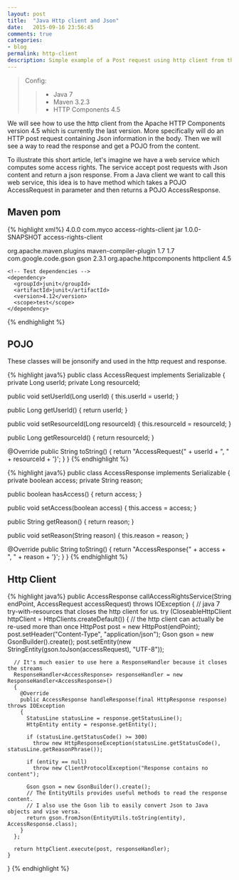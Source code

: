 ```yaml
---
layout: post
title:  "Java Http client and Json"
date:   2015-09-16 23:56:45
comments: true
categories:
- blog
permalink: http-client
description: Simple example of a Post request using http client from the Apache HTTP Components 4.5 (Java 7).
---
```


>Config:
>
> > * Java 7
> > * Maven 3.2.3
> > * HTTP Components 4.5

We will see how to use the http client from the Apache HTTP Components version 4.5 which is currently the last
version. More specifically will do an HTTP post request containing Json information in the body. Then we will see a
way to read the response and get a POJO from the content.

To illustrate this short article, let's imagine we have a web service which computes some access rights. The service
accept
post requests with Json content and return a json response. From a Java client we want to call
this web service, this idea is to have method which takes a POJO AccessRequest in parameter and then returns a POJO
AccessResponse.

## Maven pom

{% highlight xml%}
<project xmlns="http://maven.apache.org/POM/4.0.0" xmlns:xsi="http://www.w3.org/2001/XMLSchema-instance"
         xsi:schemaLocation="http://maven.apache.org/POM/4.0.0 http://maven.apache.org/maven-v4_0_0.xsd">
  <modelVersion>4.0.0</modelVersion>
  <groupId>com.myco</groupId>
  <artifactId>access-rights-client</artifactId>
  <packaging>jar</packaging>
  <version>1.0.0-SNAPSHOT</version>
  <name>access-rights-client</name>

  <build>
    <plugins>
      <plugin>
        <groupId>org.apache.maven.plugins</groupId>
        <artifactId>maven-compiler-plugin</artifactId>
        <configuration>
          <source>1.7</source>
          <target>1.7</target>
        </configuration>
      </plugin>
    </plugins>
  </build>

  <dependencies>
    <dependency>
      <groupId>com.google.code.gson</groupId>
      <artifactId>gson</artifactId>
      <version>2.3.1</version>
    </dependency>
    <dependency>
      <groupId>org.apache.httpcomponents</groupId>
      <artifactId>httpclient</artifactId>
      <version>4.5</version>
    </dependency>

    <!-- Test dependencies -->
    <dependency>
      <groupId>junit</groupId>
      <artifactId>junit</artifactId>
      <version>4.12</version>
      <scope>test</scope>
    </dependency>
  </dependencies>

</project>
{% endhighlight %}

## POJO

These classes will be jonsonify and used in the http request and response.

{% highlight java%}
public class AccessRequest implements Serializable
{
  private Long userId;
  private Long resourceId;

  public void setUserId(Long userId)
  {
    this.userId = userId;
  }

  public Long getUserId()
  {
    return userId;
  }

  public void setResourceId(Long resourceId)
  {
    this.resourceId = resourceId;
  }

  public Long getResourceId()
  {
    return resourceId;
  }

  @Override
  public String toString()
  {
    return "AccessRequest{" + userId + ", " + resourceId + '}';
  }
}
{% endhighlight %}

{% highlight java%}
public class AccessResponse implements Serializable
{
  private boolean access;
  private String reason;

  public boolean hasAccess()
  {
    return access;
  }

  public void setAccess(boolean access)
  {
    this.access = access;
  }

  public String getReason()
  {
    return reason;
  }

  public void setReason(String reason)
  {
    this.reason = reason;
  }

  @Override
  public String toString()
  {
    return "AccessResponse{" + access + ", " + reason + '}';
  }
}
{% endhighlight %}

## Http Client

{% highlight java%}
 public AccessResponse callAccessRightsService(String endPoint, AccessRequest accessRequest)
    throws IOException
  {
    // java 7 try-with-resources that closes the http client for us.
    try (CloseableHttpClient httpClient = HttpClients.createDefault())
    {
      // the http client can actually be re-used more than once
      HttpPost post = new HttpPost(endPoint);
      post.setHeader("Content-Type", "application/json");
      Gson gson = new GsonBuilder().create();
      post.setEntity(new StringEntity(gson.toJson(accessRequest), "UTF-8"));

      // It's much easier to use here a ResponseHandler because it closes the streams
      ResponseHandler<AccessResponse> responseHandler = new ResponseHandler<AccessResponse>()
      {
        @Override
        public AccessResponse handleResponse(final HttpResponse response) throws IOException
        {
          StatusLine statusLine = response.getStatusLine();
          HttpEntity entity = response.getEntity();

          if (statusLine.getStatusCode() >= 300)
            throw new HttpResponseException(statusLine.getStatusCode(), statusLine.getReasonPhrase());

          if (entity == null)
            throw new ClientProtocolException("Response contains no content");

          Gson gson = new GsonBuilder().create();
          // The EntityUtils provides useful methods to read the response content.
          // I also use the Gson lib to easily convert Json to Java objects and vise versa.
          return gson.fromJson(EntityUtils.toString(entity), AccessResponse.class);
        }
      };

      return httpClient.execute(post, responseHandler);
    }
  }
{% endhighlight %}


